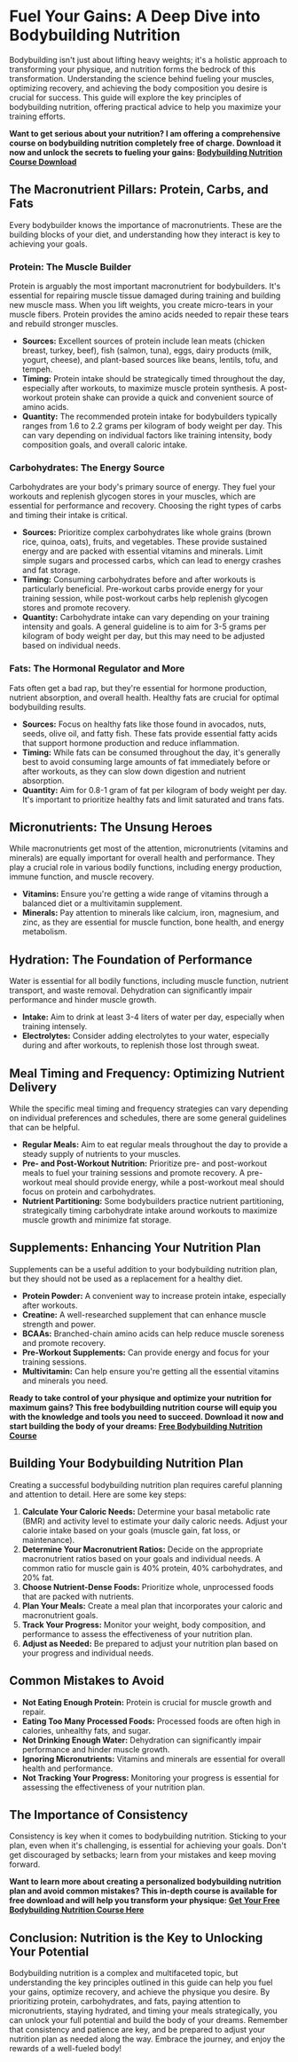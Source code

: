 # Fuel Your Gains: A Deep Dive into Bodybuilding Nutrition

Bodybuilding isn't just about lifting heavy weights; it's a holistic approach to transforming your physique, and nutrition forms the bedrock of this transformation. Understanding the science behind fueling your muscles, optimizing recovery, and achieving the body composition you desire is crucial for success. This guide will explore the key principles of bodybuilding nutrition, offering practical advice to help you maximize your training efforts.

**Want to get serious about your nutrition? I am offering a comprehensive course on bodybuilding nutrition completely free of charge. Download it now and unlock the secrets to fueling your gains: [Bodybuilding Nutrition Course Download](https://udemywork.com/bodybuilding-nutrition-course)**

## The Macronutrient Pillars: Protein, Carbs, and Fats

Every bodybuilder knows the importance of macronutrients. These are the building blocks of your diet, and understanding how they interact is key to achieving your goals.

### Protein: The Muscle Builder

Protein is arguably the most important macronutrient for bodybuilders. It's essential for repairing muscle tissue damaged during training and building new muscle mass. When you lift weights, you create micro-tears in your muscle fibers. Protein provides the amino acids needed to repair these tears and rebuild stronger muscles.

*   **Sources:** Excellent sources of protein include lean meats (chicken breast, turkey, beef), fish (salmon, tuna), eggs, dairy products (milk, yogurt, cheese), and plant-based sources like beans, lentils, tofu, and tempeh.
*   **Timing:** Protein intake should be strategically timed throughout the day, especially after workouts, to maximize muscle protein synthesis. A post-workout protein shake can provide a quick and convenient source of amino acids.
*   **Quantity:** The recommended protein intake for bodybuilders typically ranges from 1.6 to 2.2 grams per kilogram of body weight per day. This can vary depending on individual factors like training intensity, body composition goals, and overall caloric intake.

### Carbohydrates: The Energy Source

Carbohydrates are your body's primary source of energy. They fuel your workouts and replenish glycogen stores in your muscles, which are essential for performance and recovery. Choosing the right types of carbs and timing their intake is critical.

*   **Sources:** Prioritize complex carbohydrates like whole grains (brown rice, quinoa, oats), fruits, and vegetables. These provide sustained energy and are packed with essential vitamins and minerals. Limit simple sugars and processed carbs, which can lead to energy crashes and fat storage.
*   **Timing:** Consuming carbohydrates before and after workouts is particularly beneficial. Pre-workout carbs provide energy for your training session, while post-workout carbs help replenish glycogen stores and promote recovery.
*   **Quantity:** Carbohydrate intake can vary depending on your training intensity and goals. A general guideline is to aim for 3-5 grams per kilogram of body weight per day, but this may need to be adjusted based on individual needs.

### Fats: The Hormonal Regulator and More

Fats often get a bad rap, but they're essential for hormone production, nutrient absorption, and overall health. Healthy fats are crucial for optimal bodybuilding results.

*   **Sources:** Focus on healthy fats like those found in avocados, nuts, seeds, olive oil, and fatty fish. These fats provide essential fatty acids that support hormone production and reduce inflammation.
*   **Timing:** While fats can be consumed throughout the day, it's generally best to avoid consuming large amounts of fat immediately before or after workouts, as they can slow down digestion and nutrient absorption.
*   **Quantity:** Aim for 0.8-1 gram of fat per kilogram of body weight per day. It's important to prioritize healthy fats and limit saturated and trans fats.

## Micronutrients: The Unsung Heroes

While macronutrients get most of the attention, micronutrients (vitamins and minerals) are equally important for overall health and performance. They play a crucial role in various bodily functions, including energy production, immune function, and muscle recovery.

*   **Vitamins:** Ensure you're getting a wide range of vitamins through a balanced diet or a multivitamin supplement.
*   **Minerals:** Pay attention to minerals like calcium, iron, magnesium, and zinc, as they are essential for muscle function, bone health, and energy metabolism.

## Hydration: The Foundation of Performance

Water is essential for all bodily functions, including muscle function, nutrient transport, and waste removal. Dehydration can significantly impair performance and hinder muscle growth.

*   **Intake:** Aim to drink at least 3-4 liters of water per day, especially when training intensely.
*   **Electrolytes:** Consider adding electrolytes to your water, especially during and after workouts, to replenish those lost through sweat.

## Meal Timing and Frequency: Optimizing Nutrient Delivery

While the specific meal timing and frequency strategies can vary depending on individual preferences and schedules, there are some general guidelines that can be helpful.

*   **Regular Meals:** Aim to eat regular meals throughout the day to provide a steady supply of nutrients to your muscles.
*   **Pre- and Post-Workout Nutrition:** Prioritize pre- and post-workout meals to fuel your training sessions and promote recovery. A pre-workout meal should provide energy, while a post-workout meal should focus on protein and carbohydrates.
*   **Nutrient Partitioning:** Some bodybuilders practice nutrient partitioning, strategically timing carbohydrate intake around workouts to maximize muscle growth and minimize fat storage.

## Supplements: Enhancing Your Nutrition Plan

Supplements can be a useful addition to your bodybuilding nutrition plan, but they should not be used as a replacement for a healthy diet.

*   **Protein Powder:** A convenient way to increase protein intake, especially after workouts.
*   **Creatine:** A well-researched supplement that can enhance muscle strength and power.
*   **BCAAs:** Branched-chain amino acids can help reduce muscle soreness and promote recovery.
*   **Pre-Workout Supplements:** Can provide energy and focus for your training sessions.
*   **Multivitamin:** Can help ensure you're getting all the essential vitamins and minerals you need.

**Ready to take control of your physique and optimize your nutrition for maximum gains? This free bodybuilding nutrition course will equip you with the knowledge and tools you need to succeed. Download it now and start building the body of your dreams: [Free Bodybuilding Nutrition Course](https://udemywork.com/bodybuilding-nutrition-course)**

## Building Your Bodybuilding Nutrition Plan

Creating a successful bodybuilding nutrition plan requires careful planning and attention to detail. Here are some key steps:

1.  **Calculate Your Caloric Needs:** Determine your basal metabolic rate (BMR) and activity level to estimate your daily caloric needs. Adjust your calorie intake based on your goals (muscle gain, fat loss, or maintenance).
2.  **Determine Your Macronutrient Ratios:** Decide on the appropriate macronutrient ratios based on your goals and individual needs. A common ratio for muscle gain is 40% protein, 40% carbohydrates, and 20% fat.
3.  **Choose Nutrient-Dense Foods:** Prioritize whole, unprocessed foods that are packed with nutrients.
4.  **Plan Your Meals:** Create a meal plan that incorporates your caloric and macronutrient goals.
5.  **Track Your Progress:** Monitor your weight, body composition, and performance to assess the effectiveness of your nutrition plan.
6.  **Adjust as Needed:** Be prepared to adjust your nutrition plan based on your progress and individual needs.

## Common Mistakes to Avoid

*   **Not Eating Enough Protein:** Protein is crucial for muscle growth and repair.
*   **Eating Too Many Processed Foods:** Processed foods are often high in calories, unhealthy fats, and sugar.
*   **Not Drinking Enough Water:** Dehydration can significantly impair performance and hinder muscle growth.
*   **Ignoring Micronutrients:** Vitamins and minerals are essential for overall health and performance.
*   **Not Tracking Your Progress:** Monitoring your progress is essential for assessing the effectiveness of your nutrition plan.

## The Importance of Consistency

Consistency is key when it comes to bodybuilding nutrition. Sticking to your plan, even when it's challenging, is essential for achieving your goals. Don't get discouraged by setbacks; learn from your mistakes and keep moving forward.

**Want to learn more about creating a personalized bodybuilding nutrition plan and avoid common mistakes? This in-depth course is available for free download and will help you transform your physique: [Get Your Free Bodybuilding Nutrition Course Here](https://udemywork.com/bodybuilding-nutrition-course)**

## Conclusion: Nutrition is the Key to Unlocking Your Potential

Bodybuilding nutrition is a complex and multifaceted topic, but understanding the key principles outlined in this guide can help you fuel your gains, optimize recovery, and achieve the physique you desire. By prioritizing protein, carbohydrates, and fats, paying attention to micronutrients, staying hydrated, and timing your meals strategically, you can unlock your full potential and build the body of your dreams. Remember that consistency and patience are key, and be prepared to adjust your nutrition plan as needed along the way. Embrace the journey, and enjoy the rewards of a well-fueled body!

